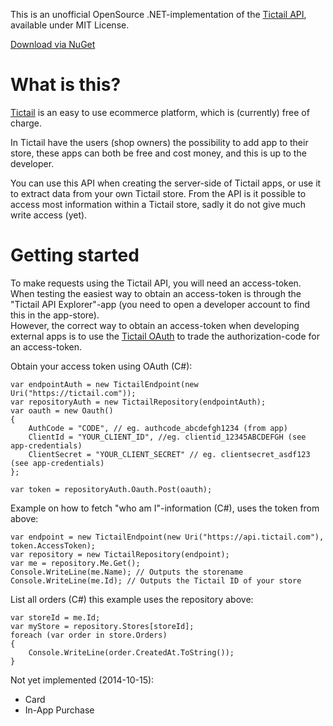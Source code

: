 This is an unofficial OpenSource .NET-implementation of the [Tictail API](https://tictail.com/developers/documentation/api-reference/), available under MIT License.  

[Download via NuGet](https://www.nuget.org/packages/TictailSharp/)

What is this?
===
[Tictail](http://tictail.com) is an easy to use ecommerce platform, which is (currently) free of charge.

In Tictail have the users (shop owners) the possibility to add app to their store, these apps can both be free and cost money, and this is up to the developer.

You can use this API when creating the server-side of Tictail apps, or use it to extract data from your own Tictail store. From the API is it possible to access most information within a Tictail store, sadly it do not give much write access (yet).

Getting started
===
To make requests using the Tictail API, you will need an access-token.<br />
When testing the easiest way to obtain an access-token is through the "Tictail API Explorer"-app (you need to open a developer account to find this in the app-store).<br />
However, the correct way to obtain an access-token when developing external apps is to use the [Tictail OAuth](https://tictail.com/developers/documentation/authentication/) to trade the authorization-code for an access-token.

Obtain your access token using OAuth (C#):

    var endpointAuth = new TictailEndpoint(new Uri("https://tictail.com"));
    var repositoryAuth = new TictailRepository(endpointAuth);
    var oauth = new Oauth()
    {
        AuthCode = "CODE", // eg. authcode_abcdefgh1234 (from app)
        ClientId = "YOUR_CLIENT_ID", //eg. clientid_12345ABCDEFGH (see app-credentials)
        ClientSecret = "YOUR_CLIENT_SECRET" // eg. clientsecret_asdf123 (see app-credentials)
    };

    var token = repositoryAuth.Oauth.Post(oauth);

Example on how to fetch "who am I"-information (C#), uses the token from above:
    
    var endpoint = new TictailEndpoint(new Uri("https://api.tictail.com"), token.AccessToken);
    var repository = new TictailRepository(endpoint);
    var me = repository.Me.Get();
    Console.WriteLine(me.Name); // Outputs the storename
	Console.WriteLine(me.Id); // Outputs the Tictail ID of your store

List all orders (C#) this example uses the repository above:
					
	var storeId = me.Id;
    var myStore = repository.Stores[storeId];
	foreach (var order in store.Orders)
    {
        Console.WriteLine(order.CreatedAt.ToString());
    }


Not yet implemented (2014-10-15):

* Card
* In-App Purchase